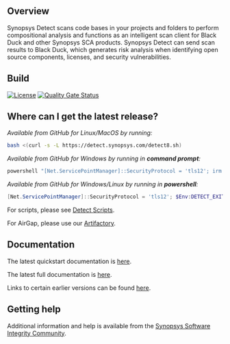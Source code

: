 ## Overview

Synopsys Detect scans code bases in your projects and folders to perform compositional analysis and functions as an intelligent scan client for Black Duck and other Synopsys SCA products. Synopsys Detect can send scan results to Black Duck, which generates risk analysis when identifying open source components, licenses, and security vulnerabilities.

## Build

[![License](https://img.shields.io/badge/License-Apache%202.0-blue.svg)](https://opensource.org/licenses/Apache-2.0)
[![Quality Gate Status](https://sonarcloud.io/api/project_badges/measure?project=com.synopsys.integration%3Asynopsys-detect&metric=alert_status)](https://sonarcloud.io/dashboard?id=com.synopsys.integration%3Asynopsys-detect)

## Where can I get the latest release?

*Available from GitHub for Linux/MacOS by running:*

```bash
bash <(curl -s -L https://detect.synopsys.com/detect8.sh)
```

*Available from GitHub for Windows by running in **command prompt**:*

```cmd
powershell "[Net.ServicePointManager]::SecurityProtocol = 'tls12'; irm https://detect.synopsys.com/detect8.ps1?$(Get-Random) | iex; detect"
```

*Available from GitHub for Windows/Linux by running in **powershell**:*
```powershell
[Net.ServicePointManager]::SecurityProtocol = 'tls12'; $Env:DETECT_EXIT_CODE_PASSTHRU=1; irm https://detect.synopsys.com/detect8.ps1?$(Get-Random) | iex; detect
```

For scripts, please see [Detect Scripts](https://github.com/synopsys-sig/synopsys-detect-scripts).

For AirGap, please use our [Artifactory](https://sig-repo.synopsys.com/webapp/#/artifacts/browse/tree/General/bds-integrations-release/com/synopsys/integration/synopsys-detect).

## Documentation

The latest quickstart documentation is [here](https://sig-product-docs.synopsys.com/bundle/integrations-detect/page/gettingstarted/quickstart.html).

The latest full documentation is [here](https://sig-product-docs.synopsys.com/bundle/integrations-detect/page/introduction.html).

Links to certain earlier versions can be found [here](https://community.synopsys.com/s/user-guide-archive).

## Getting help

Additional information and help is available from the
[Synopsys Software Integrity Community](https://community.synopsys.com/s/).
